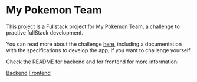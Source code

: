 # My Pokemon Team

This project is a Fullstack project for My Pokemon Team, a challenge to practive fullStack development.

You can read more about the challenge <a href="https://www.linkedin.com/feed/update/urn%3Ali%3Aactivity%3A6956323125886087168" target="_blank">here</a>, including a documentation with the specifications to develop the app, if you want to challenge yourself.

Check the README for backend and for frontend for more information:

<a href="./backend/README.md" target="_blank">Backend</a>
<a href="./frontend/README.md" target="_blank">Frontend</a>